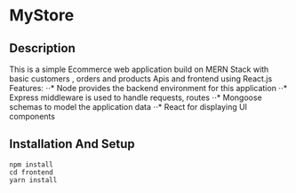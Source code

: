 # MyStore
## Description
This is a simple Ecommerce web application build on MERN Stack with basic customers , orders and products Apis and frontend using React.js
Features:
⋅⋅* Node provides the backend environment for this application
⋅⋅* Express middleware is used to handle requests, routes
⋅⋅* Mongoose schemas to model the application data
⋅⋅* React for displaying UI components 


## Installation And Setup 
```
npm install
cd frontend
yarn install 
```

